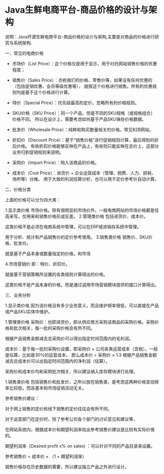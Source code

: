 # Java生鲜电商平台-商品价格的设计与架构

说明：Java开源生鲜电商平台-商品价格的设计与架构,主要是对商品的价格进行研究与系统架构.

一、常见的电商价格

* 市场价（List Price）：这个价格仅是用于显示，用于衬托网站销售价格的优惠程度；
* 销售价（Sales Price）：亦称我们的价格、零售价等，如果没有任何优惠的（包括促销优惠、会员等级优惠等），
就按这个价格进行销售。所有的优惠规则均是基于这个价格进行计算。

* 特价（Special Price）：优先级最高的定价，忽略所有的价格规则。
* SKU价格（SKU Price）：同一个产品，但是不同的SKU规格（或规格组合）价格不同。
所以在设计上，需要考虑如何基于产品SKU保存价格数据。

* 批发价（Wholesale Price）：纯粹和购买数量相关的价格。常见B2B网站。
* 折扣价（Discount Price）：基于“销售价格”进行促销规则计算，最后得到的折后价格。
有些折扣价格能够反映在产品上，有些则只能反映在总价上，这部分业务归到促销规则来说明。

* 采购价（Import Price）：购入该商品的价格。
* 成本价（Cost Price）：进货价 + 企业运营成本（管理、税费、人力、损耗、场所等）分摊。
用于大致的利润估算分析，也可以用于定价参考价自动计算。

二、价格分类

上面的价格可以分为四大类：

1.显示类价格
市场价格。除有很明显的市场价外，一般电商网站的市场价格都是往高来写，仅用来和销售价格形成反差。
2.管理类价格
包括进货价、成本价。

这类价格不是必须在电商系统中管理，可以在ERP或进销存系统中管理。

用于分析、统计和产品销售价的定价参考使用。
3.销售类价格
销售价、SKU价格、批发价。

就是基于产品本身或数量指定的价格，和市场

4.市场营销价
即：特价、折扣价。

就是基于营销策略所设置的各类规则计算得出的价格。

这类价格不是产品本身的价格，而是通过调用市场营销模块提供的接口计算得出。


三、业务分析

1.显示类价格
因为该价格没有多少业务意义，而且维护频率很低，可以直接在产品或产品SKU实体中维护。

1.管理类价格
采购价：也即进货价，即从供应商方采购该商品的采购价格。采购价格和批次相关，每一批的采购价格会有所不同。

根据产品销售金额减去总采购价可以得出指定时间范围内的毛利润。

成本价：基于每一批的采购价设置，即采购价 + 公司各类运营成本（含税）。一般是估算，比如是30%的运营成本，
那么成本价 = 采购价 × 1.3
根据产品销售金额减去总成本价可以出指定时间范围内的净利润（估算）。

采购价和成本价均和采购批次相关，所以建议纳入库存模块进行处理。

1.销售类价格
包括销售价和批发价，之所以放在销售类，是考虑这两种价格变动频率比较低，而且基本和市场促销活动无关。

参考销售价建议：      

对于网上销售的定价和线下销售的定价往往会有所不同。

对于运营部门在定价时，除了参考公司各个部门的讨论意见和建议等，

在网站系统内，根据成本价和期望利润率给出参考销售价建议是比较有实际价值的。      

期望利润率（Desired profit x% on sales) ：可以针对不同的产品目录来设置。      

参考销售价 = 成本价 × （1 + 期望利润率）

销售价格存在历史数据的需要，所以建议独立产品之外进行设计。
